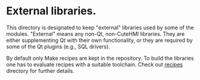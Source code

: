 # External libraries.

This directory is designated to keep "external" libraries used by some of the
modules. "External" means any non-Qt, non-CuteHMI libraries. They are either
supplementing Qt with their own functionality, or they are required by some of
the Qt plugins (e.g., SQL drivers).

By default only Make recipes are kept in the repository. To build the libraries
one has to evaluate recipes with a suitable toolchain. Check out
[recipes](recipes/README.md) directory for further details.

